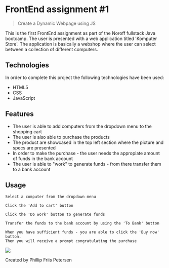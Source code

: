 # FrontEnd assignment #1
> Create a Dynamic Webpage using JS

This is the first FrontEnd assignment as part of the Noroff fullstack Java bootcamp.
The user is presented with a web application titled 'Komputer Store'.
The application is basically a webshop where the user can select between a collection of different computers.


## Technologies
In order to complete this project the following technologies have been used:
- HTML5
- CSS
- JavaScript

## Features
- The user is able to add computers from the dropdown menu to the shopping cart
- The user is also able to purchase the products
- The product are showcased in the top left section where the picture and specs are presented
- In order to make the purchase - the user needs the appropiate amount of funds in the bank account
- The user is able to "work" to generate funds - from there transfer them to a bank account

## Usage
```
Select a computer from the dropdown menu
```

```
Click the 'Add to cart' button
```

```
Click the 'Do work' button to generate funds
```

```
Transfer the funds to the bank account by using the 'To Bank' button
```

```
When you have sufficient funds - you are able to click the 'Buy now' button.
Then you will receive a prompt congratulating the purchase
```


![](https://gitlab.com/cloutphilled/javascript-assignment-1/-/blob/main/static/images/1505511535290.gif)



Created by Phillip Friis Petersen
